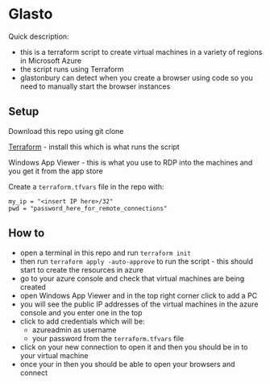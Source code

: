 # Glasto

Quick description:
 - this is a terraform script to create virtual machines in a variety of regions in Microsoft Azure
 - the script runs using Terraform
 - glastonbury can detect when you create a browser using code so you need to manually start the browser instances

## Setup

Download this repo using git clone

[Terraform](https://developer.hashicorp.com/terraform/install) - install this which is what runs the script

Windows App Viewer - this is what you use to RDP into the machines and you get it from the app store

Create a `terraform.tfvars` file in the repo with:

```
my_ip = "<insert IP here>/32"
pwd = "password_here_for_remote_connections"
```

## How to

 - open a terminal in this repo and run `terraform init`
 - then run `terraform apply -auto-approve` to run the script - this should start to create the resources in azure
 - go to your azure console and check that virtual machines are being created
 - open Windows App Viewer and in the top right corner click to add a PC
 - you will see the public IP addresses of the virtual machines in the azure console and you enter one in the top
 - click to add credentials which will be:
   - azureadmin as username
   - your password from the `terraform.tfvars` file
 - click on your new connection to open it and then you should be in to your virtual machine
 - once your in then you should be able to open your browsers and connect
